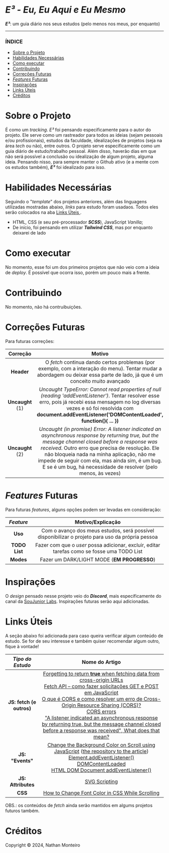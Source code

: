 # *E³ - Eu, Eu Aqui e Eu Mesmo*
***E³***: um guia diário nos seus estudos (pelo menos nos meus, por enquanto)

---

### ÍNDICE

* [Sobre o Projeto](#about)
* [Habilidades Necessárias](#abilities)
* [Como executar](#execute)
* [Contribuindo](#contribuition)
* [Correções Futuras](#fut-corr)
* [*Features* Futuras](#fut-feats)
* [Inspirações](#inspirations)
* [Links Úteis](#links)
* [Créditos](#credits)


<h1 id="about">Sobre o Projeto</h1>

É como um *tracking*. <em>E³</em> foi pensando especificamente para o autor do projeto. Ele serve como um rastreador para todos as ideias (sejam pessoais e/ou profissionais), estudos da faculdade, idealizações de projetos (seja na área *tech* ou não), entre outros. O projeto serve especificamente como um guia diário de estudo/trabalho pessoal. Além disso, haverão dias em que não será possível a conclusão ou idealização de algum projeto, alguma ideia. Pensando nisso, para sempre manter o Github ativo (e a mente com os estudos também), ***E³*** foi idealizado para isso.


<h1 id="abilities"> Habilidades Necessárias </h1>

Seguindo o "*template*" dos projetos anteriores, além das linguagens utilizadas mostradas abaixo, *links* para estudo foram usadaos. Todos eles serão colocados na aba <a href="#links"> Links Úteis </a>.

- HTML, CSS (e seu pré-processador ***SCSS***), JavaScript *Vanilla*;
- De início, foi pensando em utilizar ***Tailwind CSS***, mas por enquanto deixarei de lado


<h1 id="execute"> Como executar </h1>

No momento, esse foi um dos primeiros projetos que não veio com a ideia de *deploy*. É possível que ocorra isso, porém um pouco mais a frente.


<h1 id="contribuition"> Contribuindo </h1>

No momento, não há contruibuições.


<h1 id="fut-corr"> Correções Futuras </h1>

Para futuras correções:

Correção | Motivo
:---------: | :------:
**Header** | O *fetch* continua dando certos problemas (por exemplo, com a interação do menu). Tentar mudar a abordagem ou deixar essa parte de lado, já que é um conceito muito avançado
**Uncaught** (1) | *Uncaught TypeError: Cannot read properties of null (reading 'addEventListener')*. Tentar resolver esse erro, pois já recebi essa mensagem no log diversas vezes e só foi resolvida com **document.addEventListener('DOMContentLoaded', function(){ ... })**
**Uncaught** (2) | *Uncaught (in promise) Error: A listener indicated an asynchronous response by returning true, but the message channel closed before a response was received*. Outro erro que precisa de resolução. Ele não bloqueia nada na minha aplicação, não me impede de seguir com ela, mas ainda sim, é um bug. E se é um bug, há necessidade de resolver (pelo menos, às vezes)


<h1 id="fut-feats"> <em>Features</em> Futuras </h1>

Para futuras <em>features</em>, alguns opções podem ser levadas em consideração:

*Feature* | Motivo/Explicação
:---------: | :------:
**Uso** | Com o avanço dos meus estudos, será possível disponibilizar o projeto para uso da própria pessoa
**TODO List** | Fazer com que o *user* possa adicionar, excluir, editar tarefas como se fosse uma TODO List
**Modes** | Fazer um DARK/LIGHT MODE (**EM PROGRESSO**)


<h1 id="inspirations"> Inspirações </h1>

O *design* pensado nesse projeto veio do ***Discord***, mais especificamente do canal da <a href="https://www.soujunior.tech/">SouJunior Labs</a>. Inspirações futuras serão aqui adicionadas.


<h1 id="links"> Links Úteis </h1>


A seção abaixo foi adicionada para caso queira verificar algum conteúdo de estudo. Se for de seu interesse e também quiser recomendar algum outro, fique à vontade!

*Tipo do Estudo* | Nome do Artigo
:---------: | :------:
**JS: fetch (e outros)** | <a href="https://bobbyhadz.com/blog/a-listener-indicated-asynchronous-response-by-returning-true">Forgetting to return <strong>true</strong> when fetching data from cross-origin URLs</a> <br> <a href="https://www.freecodecamp.org/portuguese/news/fetch-api-como-fazer-solicitacoes-get-e-post-em-javascript/">Fetch API – como fazer solicitações GET e POST em JavaScript</a> <br> <a href="https://www.alura.com.br/artigos/como-resolver-erro-de-cross-origin-resource-sharing"> O que é CORS e como resolver um erro de Cross-Origin Resource Sharing (CORS)?</a> <br> <a href="https://developer.mozilla.org/en-US/docs/Web/HTTP/CORS/Errors">CORS errors</a> <br> <a href="https://stackoverflow.com/questions/72494154/a-listener-indicated-an-asynchronous-response-by-returning-true-but-the-messag">"A listener indicated an asynchronous response by returning true, but the message channel closed before a response was received", What does that mean?</a>
**JS: "Events"** | <a href="https://bobbyhadz.com/blog/change-background-color-on-scroll-using-javascript">Change the Background Color on Scroll using JavaScript</a> (<a href="https://github.com/bobbyhadz/change-background-color-on-scroll-using-javascript">the repository to the article</a>) <br> <a href="https://developer.mozilla.org/pt-BR/docs/Web/API/EventTarget/addEventListener">Element.addEventListener()</a> <br> <a href="https://developer.mozilla.org/pt-BR/docs/Web/API/Document/DOMContentLoaded_event">DOMContentLoaded</a> <br> <a href="https://www.w3schools.com/jsref/met_document_addeventlistener.asp"> HTML DOM Document addEventListener()</a>
**JS: Attributes** | <a href="https://www.w3schools.com/graphics/svg_scripting.asp">SVG Scripting</a>
**CSS** | <a href="https://medium.com/@themaheshvaishnav/how-to-change-font-color-in-css-while-scrolling-9066d24b787c">How to Change Font Color in CSS While Scrolling</a>

OBS.: os conteúdos de *fetch* ainda serão mantidos em algums projetos futuros também.

<h1 id="credits"> Créditos </h1>

Copyright © 2024, Nathan Monteiro
